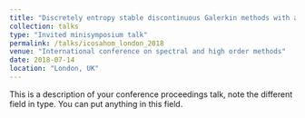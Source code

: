 ```yaml
---
title: "Discretely entropy stable discontinuous Galerkin methods with arbitrary bases and quadratures"
collection: talks
type: "Invited minisymposium talk"
permalink: /talks/icosahom_london_2018
venue: "International conference on spectral and high order methods"
date: 2018-07-14
location: "London, UK"
---
```


This is a description of your conference proceedings talk, note the different field in type. You can put anything in this field.
